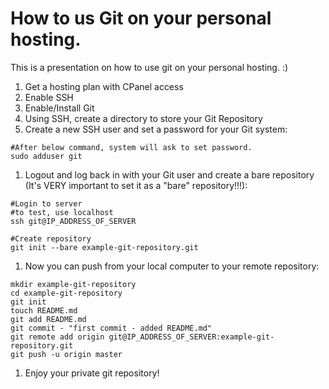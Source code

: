 # How to us Git on your personal hosting.

This is a presentation on how to use git on your personal hosting. :)


1. Get a hosting plan with CPanel access
1. Enable SSH
1. Enable/Install Git
1. Using SSH, create a directory to store your Git Repository
1. Create a new SSH user and set a password for your Git system:
```
#After below command, system will ask to set password.
sudo adduser git
```
1. Logout and log back in with your Git user and create a bare repository (It's VERY important to set it as a "bare" repository!!!):
```
#Login to server
#to test, use localhost
ssh git@IP_ADDRESS_OF_SERVER

#Create repository
git init --bare example-git-repository.git
```
1. Now you can push from your local computer to your remote repository:
```
mkdir example-git-repository
cd example-git-repository
git init
touch README.md
git add README.md
git commit - "first commit - added README.md"
git remote add origin git@IP_ADDRESS_OF_SERVER:example-git-repository.git
git push -u origin master
```
1. Enjoy your private git repository!
